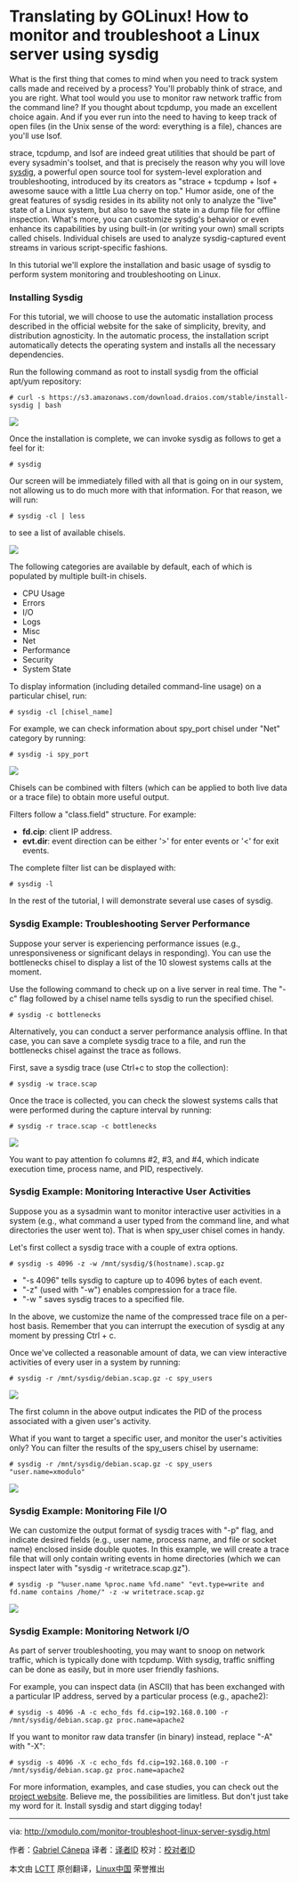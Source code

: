 Translating by GOLinux!
How to monitor and troubleshoot a Linux server using sysdig
================================================================================
What is the first thing that comes to mind when you need to track system calls made and received by a process? You'll probably think of strace, and you are right. What tool would you use to monitor raw network traffic from the command line? If you thought about tcpdump, you made an excellent choice again. And if you ever run into the need to having to keep track of open files (in the Unix sense of the word: everything is a file), chances are you'll use lsof.

strace, tcpdump, and lsof are indeed great utilities that should be part of every sysadmin's toolset, and that is precisely the reason why you will love [sysdig][1], a powerful open source tool for system-level exploration and troubleshooting, introduced by its creators as "strace + tcpdump + lsof + awesome sauce with a little Lua cherry on top." Humor aside, one of the great features of sysdig resides in its ability not only to analyze the "live" state of a Linux system, but also to save the state in a dump file for offline inspection. What's more, you can customize sysdig's behavior or even enhance its capabilities by using built-in (or writing your own) small scripts called chisels. Individual chisels are used to analyze sysdig-captured event streams in various script-specific fashions.

In this tutorial we'll explore the installation and basic usage of sysdig to perform system monitoring and troubleshooting on Linux.

### Installing Sysdig ###

For this tutorial, we will choose to use the automatic installation process described in the official website for the sake of simplicity, brevity, and distribution agnosticity. In the automatic process, the installation script automatically detects the operating system and installs all the necessary dependencies.

Run the following command as root to install sysdig from the official apt/yum repository:

    # curl -s https://s3.amazonaws.com/download.draios.com/stable/install-sysdig | bash 

![](https://farm6.staticflickr.com/5616/15334678580_99c5d38328_z.jpg)

Once the installation is complete, we can invoke sysdig as follows to get a feel for it:

    # sysdig 

Our screen will be immediately filled with all that is going on in our system, not allowing us to do much more with that information. For that reason, we will run:

    # sysdig -cl | less 

to see a list of available chisels.

![](https://farm4.staticflickr.com/3938/15334678610_e5956a26e8_z.jpg)

The following categories are available by default, each of which is populated by multiple built-in chisels.

- CPU Usage
- Errors
- I/O
- Logs
- Misc
- Net
- Performance
- Security
- System State 

To display information (including detailed command-line usage) on a particular chisel, run:

    # sysdig -cl [chisel_name] 

For example, we can check information about spy_port chisel under "Net" category by running:

    # sysdig -i spy_port 

![](https://farm4.staticflickr.com/3945/15521424095_0365bf20c3_z.jpg)

Chisels can be combined with filters (which can be applied to both live data or a trace file) to obtain more useful output.

Filters follow a "class.field" structure. For example:

- **fd.cip**: client IP address.
- **evt.dir**: event direction can be either '>' for enter events or '<' for exit events. 

The complete filter list can be displayed with:

    # sysdig -l 

In the rest of the tutorial, I will demonstrate several use cases of sysdig.

### Sysdig Example: Troubleshooting Server Performance ###

Suppose your server is experiencing performance issues (e.g., unresponsiveness or significant delays in responding). You can use the bottlenecks chisel to display a list of the 10 slowest systems calls at the moment.

Use the following command to check up on a live server in real time. The "-c" flag followed by a chisel name tells sysdig to run the specified chisel.

    # sysdig -c bottlenecks 

Alternatively, you can conduct a server performance analysis offline. In that case, you can save a complete sysdig trace to a file, and run the bottlenecks chisel against the trace as follows.

First, save a sysdig trace (use Ctrl+c to stop the collection):

    # sysdig -w trace.scap 

Once the trace is collected, you can check the slowest systems calls that were performed during the capture interval by running:

    # sysdig -r trace.scap -c bottlenecks 

![](https://farm6.staticflickr.com/5611/15334678670_ebbe93265e_z.jpg)

You want to pay attention fo columns #2, #3, and #4, which indicate execution time, process name, and PID, respectively.

### Sysdig Example: Monitoring Interactive User Activities ###

Suppose you as a sysadmin want to monitor interactive user activities in a system (e.g., what command a user typed from the command line, and what directories the user went to). That is when spy_user chisel comes in handy.

Let's first collect a sysdig trace with a couple of extra options.

    # sysdig -s 4096 -z -w /mnt/sysdig/$(hostname).scap.gz 

- "-s 4096" tells sysdig to capture up to 4096 bytes of each event.
- "-z" (used with "-w") enables compression for a trace file.
- "-w <trace-file>" saves sysdig traces to a specified file. 

In the above, we customize the name of the compressed trace file on a per-host basis. Remember that you can interrupt the execution of sysdig at any moment by pressing Ctrl + c.

Once we've collected a reasonable amount of data, we can view interactive activities of every user in a system by running:

    # sysdig -r /mnt/sysdig/debian.scap.gz -c spy_users 

![](https://farm4.staticflickr.com/3932/15518254291_5c9671ca41_z.jpg)

The first column in the above output indicates the PID of the process associated with a given user's activity.

What if you want to target a specific user, and monitor the user's activities only? You can filter the results of the spy_users chisel by username:

    # sysdig -r /mnt/sysdig/debian.scap.gz -c spy_users "user.name=xmodulo" 

![](https://farm4.staticflickr.com/3944/15498248556_66d15422b1_z.jpg)

### Sysdig Example: Monitoring File I/O ###

We can customize the output format of sysdig traces with "-p" flag, and indicate desired fields (e.g., user name, process name, and file or socket name) enclosed inside double quotes. In this example, we will create a trace file that will only contain writing events in home directories (which we can inspect later with "sysdig -r writetrace.scap.gz").

    # sysdig -p "%user.name %proc.name %fd.name" "evt.type=write and fd.name contains /home/" -z -w writetrace.scap.gz 

![](https://farm6.staticflickr.com/5610/15498248586_de5f5fc93d_z.jpg)

### Sysdig Example: Monitoring Network I/O ###

As part of server troubleshooting, you may want to snoop on network traffic, which is typically done with tcpdump. With sysdig, traffic sniffing can be done as easily, but in more user friendly fashions.

For example, you can inspect data (in ASCII) that has been exchanged with a particular IP address, served by a particular process (e.g., apache2):

    # sysdig -s 4096 -A -c echo_fds fd.cip=192.168.0.100 -r /mnt/sysdig/debian.scap.gz proc.name=apache2 

If you want to monitor raw data transfer (in binary) instead, replace "-A" with "-X":

    # sysdig -s 4096 -X -c echo_fds fd.cip=192.168.0.100 -r /mnt/sysdig/debian.scap.gz proc.name=apache2 

For more information, examples, and case studies, you can check out the [project website][1]. Believe me, the possibilities are limitless. But don't just take my word for it. Install sysdig and start digging today!

--------------------------------------------------------------------------------

via: http://xmodulo.com/monitor-troubleshoot-linux-server-sysdig.html

作者：[Gabriel Cánepa][a]
译者：[译者ID](https://github.com/译者ID)
校对：[校对者ID](https://github.com/校对者ID)

本文由 [LCTT](https://github.com/LCTT/TranslateProject) 原创翻译，[Linux中国](http://linux.cn/) 荣誉推出

[a]:http://xmodulo.com/author/gabriel
[1]:http://www.sysdig.org/
